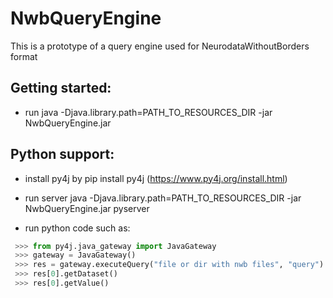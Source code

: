 # NwbQueryEngine
This is a prototype of a query engine used for NeurodataWithoutBorders format

Getting started:
-

- run java -Djava.library.path=PATH_TO_RESOURCES_DIR -jar NwbQueryEngine.jar

Python support:
- 

- install py4j by pip install py4j (https://www.py4j.org/install.html)
- run server java -Djava.library.path=PATH_TO_RESOURCES_DIR -jar NwbQueryEngine.jar pyserver

- run python code such as:
```python
 >>> from py4j.java_gateway import JavaGateway
 >>> gateway = JavaGateway()
 >>> res = gateway.executeQuery("file or dir with nwb files", "query")
 >>> res[0].getDataset()
 >>> res[0].getValue()
```
